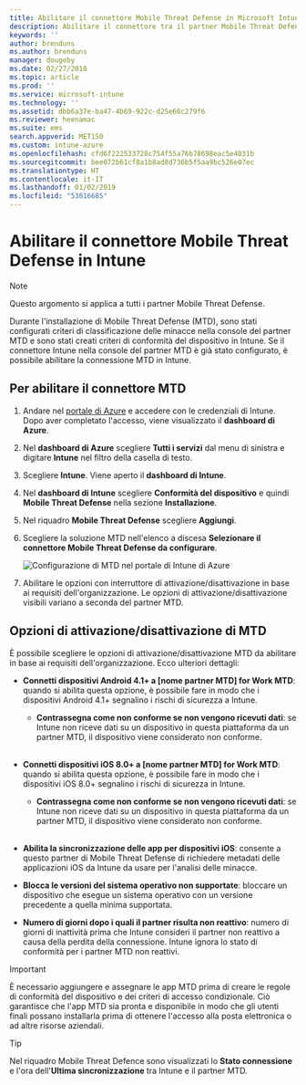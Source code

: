 ```yaml
---
title: Abilitare il connettore Mobile Threat Defense in Microsoft Intune | Microsoft Intune
description: Abilitare il connettore tra il partner Mobile Threat Defense (MTD) e Microsoft Intune.
keywords: ''
author: brenduns
ms.author: brenduns
manager: dougeby
ms.date: 02/27/2018
ms.topic: article
ms.prod: ''
ms.service: microsoft-intune
ms.technology: ''
ms.assetid: dbb6a37e-ba47-4b69-922c-d25e66c279f6
ms.reviewer: heenamac
ms.suite: ems
search.appverid: MET150
ms.custom: intune-azure
ms.openlocfilehash: cfd6f222533728c754f55a76b78698eac5e4031b
ms.sourcegitcommit: bee072b61cf8a1b8ad8d736b5f5aa9bc526e07ec
ms.translationtype: HT
ms.contentlocale: it-IT
ms.lasthandoff: 01/02/2019
ms.locfileid: "53816685"
---
```

# <a name="enable-the-mobile-threat-defense-connector-in-intune"></a>Abilitare il connettore Mobile Threat Defense in Intune

> [!NOTE] 
> Questo argomento si applica a tutti i partner Mobile Threat Defense.

Durante l'installazione di Mobile Threat Defense (MTD), sono stati configurati criteri di classificazione delle minacce nella console del partner MTD e sono stati creati criteri di conformità del dispositivo in Intune. Se il connettore Intune nella console del partner MTD è già stato configurato, è possibile abilitare la connessione MTD in Intune.

## <a name="to-enable-the-mtd-connector"></a>Per abilitare il connettore MTD

1. Andare nel [portale di Azure](https://portal.azure.com) e accedere con le credenziali di Intune. Dopo aver completato l'accesso, viene visualizzato il **dashboard di Azure**.

2. Nel **dashboard di Azure** scegliere **Tutti i servizi** dal menu di sinistra e digitare **Intune** nel filtro della casella di testo.

3. Scegliere **Intune**. Viene aperto il **dashboard di Intune**.

4. Nel **dashboard di Intune** scegliere **Conformità del dispositivo** e quindi **Mobile Threat Defense** nella sezione **Installazione**.

5. Nel riquadro **Mobile Threat Defense** scegliere **Aggiungi**.

6. Scegliere la soluzione MTD nell'elenco a discesa **Selezionare il connettore Mobile Threat Defense da configurare**.

    ![Configurazione di MTD nel portale di Intune di Azure](./media/enable-mtd-connector-1.png)

7. Abilitare le opzioni con interruttore di attivazione/disattivazione in base ai requisiti dell'organizzazione. Le opzioni di attivazione/disattivazione visibili variano a seconda del partner MTD.

## <a name="mtd-toggle-options"></a>Opzioni di attivazione/disattivazione di MTD

È possibile scegliere le opzioni di attivazione/disattivazione MTD da abilitare in base ai requisiti dell'organizzazione. Ecco ulteriori dettagli:

- **Connetti dispositivi Android 4.1+ a [nome partner MTD] for Work MTD**: quando si abilita questa opzione, è possibile fare in modo che i dispositivi Android 4.1+ segnalino i rischi di sicurezza a Intune.
    - **Contrassegna come non conforme se non vengono ricevuti dati**: se Intune non riceve dati su un dispositivo in questa piattaforma da un partner MTD, il dispositivo viene considerato non conforme.
<br></br>
- **Connetti dispositivi iOS 8.0+ a [nome partner MTD] for Work MTD**: quando si abilita questa opzione, è possibile fare in modo che i dispositivi iOS 8.0+ segnalino i rischi di sicurezza in Intune.
    - **Contrassegna come non conforme se non vengono ricevuti dati**: se Intune non riceve dati su un dispositivo in questa piattaforma da un partner MTD, il dispositivo viene considerato non conforme.
<br></br>
- **Abilita la sincronizzazione delle app per dispositivi iOS**: consente a questo partner di Mobile Threat Defense di richiedere metadati delle applicazioni iOS da Intune da usare per l'analisi delle minacce.

- **Blocca le versioni del sistema operativo non supportate**: bloccare un dispositivo che esegue un sistema operativo con un versione precedente a quella minima supportata.

- **Numero di giorni dopo i quali il partner risulta non reattivo**: numero di giorni di inattività prima che Intune consideri il partner non reattivo a causa della perdita della connessione. Intune ignora lo stato di conformità per i partner MTD non reattivi.

> [!IMPORTANT] 
> È necessario aggiungere e assegnare le app MTD prima di creare le regole di conformità del dispositivo e dei criteri di accesso condizionale. Ciò garantisce che l'app MTD sia pronta e disponibile in modo che gli utenti finali possano installarla prima di ottenere l'accesso alla posta elettronica o ad altre risorse aziendali.

> [!TIP]
> Nel riquadro Mobile Threat Defence sono visualizzati lo **Stato connessione** e l'ora dell'**Ultima sincronizzazione** tra Intune e il partner MTD.
